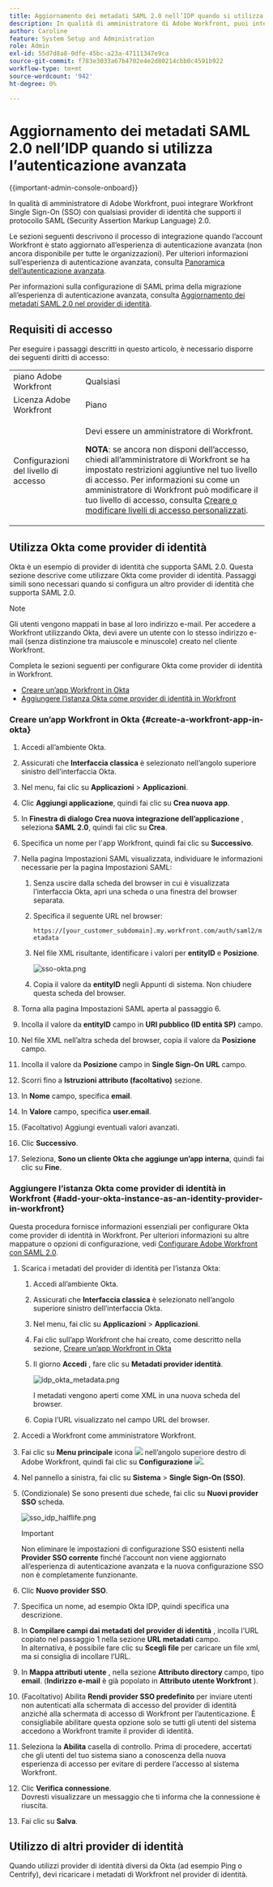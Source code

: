```yaml
---
title: Aggiornamento dei metadati SAML 2.0 nell’IDP quando si utilizza l’autenticazione avanzata
description: In qualità di amministratore di Adobe Workfront, puoi integrare Workfront Single Sign-On (SSO) con qualsiasi provider di identità che supporti il protocollo SAML (Security Assertion Markup Language) 2.0.
author: Caroline
feature: System Setup and Administration
role: Admin
exl-id: 55d7d8a8-0dfe-45bc-a23a-47111347e9ca
source-git-commit: f783e3033a67b4702e4e2d80214cbb0c4591b922
workflow-type: tm+mt
source-wordcount: '942'
ht-degree: 0%

---
```


# Aggiornamento dei metadati SAML 2.0 nell’IDP quando si utilizza l’autenticazione avanzata

<!-- enhanced authentication is no longer available for workfront customers -->

{{important-admin-console-onboard}}

In qualità di amministratore di Adobe Workfront, puoi integrare Workfront Single Sign-On (SSO) con qualsiasi provider di identità che supporti il protocollo SAML (Security Assertion Markup Language) 2.0.

Le sezioni seguenti descrivono il processo di integrazione quando l’account Workfront è stato aggiornato all’esperienza di autenticazione avanzata (non ancora disponibile per tutte le organizzazioni). Per ulteriori informazioni sull’esperienza di autenticazione avanzata, consulta [Panoramica dell’autenticazione avanzata](../../../administration-and-setup/manage-workfront/security/get-started-enhanced-authentication.md).

Per informazioni sulla configurazione di SAML prima della migrazione all’esperienza di autenticazione avanzata, consulta [Aggiornamento dei metadati SAML 2.0 nel provider di identità](../../../administration-and-setup/add-users/single-sign-on/update-saml-2-metadata-ip.md).


## Requisiti di accesso

Per eseguire i passaggi descritti in questo articolo, è necessario disporre dei seguenti diritti di accesso:

<table style="table-layout:auto"> 
 <col> 
 <col> 
 <tbody> 
  <tr> 
   <td role="rowheader">piano Adobe Workfront</td> 
   <td>Qualsiasi</td> 
  </tr> 
  <tr> 
   <td role="rowheader">Licenza Adobe Workfront</td> 
   <td>Piano</td> 
  </tr> 
  <tr> 
   <td role="rowheader">Configurazioni del livello di accesso</td> 
   <td> <p>Devi essere un amministratore di Workfront.</p> <p><b>NOTA</b>: se ancora non disponi dell’accesso, chiedi all’amministratore di Workfront se ha impostato restrizioni aggiuntive nel tuo livello di accesso. Per informazioni su come un amministratore di Workfront può modificare il tuo livello di accesso, consulta <a href="../../../administration-and-setup/add-users/configure-and-grant-access/create-modify-access-levels.md" class="MCXref xref">Creare o modificare livelli di accesso personalizzati</a>.</p> </td> 
  </tr> 
 </tbody> 
</table>

## Utilizza Okta come provider di identità

Okta è un esempio di provider di identità che supporta SAML 2.0. Questa sezione descrive come utilizzare Okta come provider di identità. Passaggi simili sono necessari quando si configura un altro provider di identità che supporta SAML 2.0.

>[!NOTE]
>
>Gli utenti vengono mappati in base al loro indirizzo e-mail. Per accedere a Workfront utilizzando Okta, devi avere un utente con lo stesso indirizzo e-mail (senza distinzione tra maiuscole e minuscole) creato nel cliente Workfront.

Completa le sezioni seguenti per configurare Okta come provider di identità in Workfront.

* [Creare un’app Workfront in Okta](#create-a-workfront-app-in-okta)
* [Aggiungere l’istanza Okta come provider di identità in Workfront](#add-your-okta-instance-as-an-identity-provider-in-workfront)

### Creare un’app Workfront in Okta {#create-a-workfront-app-in-okta}

1. Accedi all’ambiente Okta.
1. Assicurati che **Interfaccia classica** è selezionato nell’angolo superiore sinistro dell’interfaccia Okta.
1. Nel menu, fai clic su **Applicazioni** > **Applicazioni**.

1. Clic **Aggiungi applicazione**, quindi fai clic su **Crea nuova app**.

1. In **Finestra di dialogo Crea nuova integrazione dell’applicazione** , seleziona **SAML 2.0**, quindi fai clic su **Crea**.

1. Specifica un nome per l&#39;app Workfront, quindi fai clic su **Successivo**.
1. Nella pagina Impostazioni SAML visualizzata, individuare le informazioni necessarie per la pagina Impostazioni SAML:

   1. Senza uscire dalla scheda del browser in cui è visualizzata l’interfaccia Okta, apri una scheda o una finestra del browser separata.
   1. Specifica il seguente URL nel browser:

      `https://[your_customer_subdomain].my.workfront.com/auth/saml2/metadata`

   1. Nel file XML risultante, identificare i valori per **entityID** e **Posizione**.

      ![sso-okta.png](assets/sso-okta.png)

   1. Copia il valore da **entityID** negli Appunti di sistema. Non chiudere questa scheda del browser.

1. Torna alla pagina Impostazioni SAML aperta al passaggio 6.
1. Incolla il valore da **entityID** campo in **URI pubblico (ID entità SP)** campo.

1. Nel file XML nell’altra scheda del browser, copia il valore da **Posizione** campo.
1. Incolla il valore da **Posizione** campo in **Single Sign-On** **URL** campo.

1. Scorri fino a **Istruzioni attributo (facoltativo)** sezione.
1. In **Nome** campo, specifica **email**.

1. In **Valore** campo, specifica **user.email**.

1. (Facoltativo) Aggiungi eventuali valori avanzati.
1. Clic **Successivo**.
1. Seleziona, **Sono un cliente Okta che aggiunge un’app interna**, quindi fai clic su **Fine**.

### Aggiungere l’istanza Okta come provider di identità in Workfront {#add-your-okta-instance-as-an-identity-provider-in-workfront}

Questa procedura fornisce informazioni essenziali per configurare Okta come provider di identità in Workfront. Per ulteriori informazioni su altre mappature o opzioni di configurazione, vedi [Configurare Adobe Workfront con SAML 2.0](../../../administration-and-setup/add-users/single-sign-on/configure-workfront-saml-2.md).

1. Scarica i metadati del provider di identità per l’istanza Okta:

   1. Accedi all’ambiente Okta.
   1. Assicurati che **Interfaccia classica** è selezionato nell’angolo superiore sinistro dell’interfaccia Okta.
   1. Nel menu, fai clic su **Applicazioni** > **Applicazioni**.

   1. Fai clic sull’app Workfront che hai creato, come descritto nella sezione, [Creare un’app Workfront in Okta](#create-a-workfront-app-in-okta)
   1. Il giorno **Accedi** , fare clic su **Metadati provider identità**.

      ![idp_okta_metadata.png](assets/idp-okta-metadata.png)

      I metadati vengono aperti come XML in una nuova scheda del browser.

   1. Copia l’URL visualizzato nel campo URL del browser.

1. Accedi a Workfront come amministratore Workfront.
1. Fai clic su **Menu principale** icona ![](assets/main-menu-icon.png) nell’angolo superiore destro di Adobe Workfront, quindi fai clic su **Configurazione** ![](assets/gear-icon-settings.png).

1. Nel pannello a sinistra, fai clic su **Sistema** > **Single Sign-On (SSO)**.

1. (Condizionale) Se sono presenti due schede, fai clic su **Nuovi provider SSO** scheda.

   ![sso_idp_halflife.png](assets/sso-idp-halflife-350x234.png)

   >[!IMPORTANT]
   >
   >Non eliminare le impostazioni di configurazione SSO esistenti nella **Provider SSO corrente** finché l’account non viene aggiornato all’esperienza di autenticazione avanzata e la nuova configurazione SSO non è completamente funzionante.

1. Clic **Nuovo provider SSO**.
1. Specifica un nome, ad esempio Okta IDP, quindi specifica una descrizione.
1. In **Compilare campi dai metadati del provider di identità** , incolla l&#39;URL copiato nel passaggio 1 nella sezione **URL metadati** campo.\
   In alternativa, è possibile fare clic su **Scegli file** per caricare un file xml, ma si consiglia di incollare l’URL.

1. In **Mappa attributi utente** , nella sezione **Attributo directory** campo, tipo **email**. (**Indirizzo e-mail** è già popolato in **Attributo utente Workfront** ).

1. (Facoltativo) Abilita **Rendi provider SSO predefinito** per inviare utenti non autenticati alla schermata di accesso del provider di identità anziché alla schermata di accesso di Workfront per l’autenticazione. È consigliabile abilitare questa opzione solo se tutti gli utenti del sistema accedono a Workfront tramite il provider di identità.
1. Seleziona la **Abilita** casella di controllo. Prima di procedere, accertati che gli utenti del tuo sistema siano a conoscenza della nuova esperienza di accesso per evitare di perdere l’accesso al sistema Workfront.
1. Clic **Verifica connessione**.\
   Dovresti visualizzare un messaggio che ti informa che la connessione è riuscita.

1. Fai clic su **Salva**.

## Utilizzo di altri provider di identità

Quando utilizzi provider di identità diversi da Okta (ad esempio Ping o Centrify), devi ricaricare i metadati di Workfront nel provider di identità.
